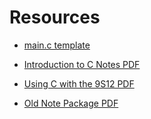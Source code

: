 # Resources

- [main.c template](./template-main.c)

- [Introduction to C Notes PDF](./Intro-C-Notes.pdf)

- [Using C with the 9S12 PDF](./Using-C-with-the-9S12.pdf)

- [Old Note Package PDF](./Old-Note-Package.pdf)